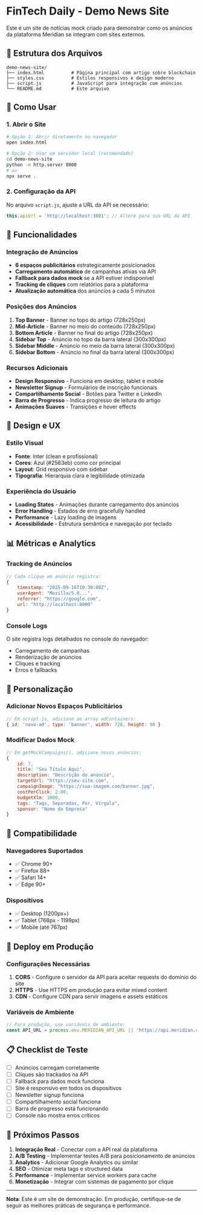 # FinTech Daily - Demo News Site

Este é um site de notícias mock criado para demonstrar como os anúncios da plataforma Meridian se integram com sites externos.

## 📁 Estrutura dos Arquivos

```
demo-news-site/
├── index.html          # Página principal com artigo sobre blockchain
├── styles.css          # Estilos responsivos e design moderno
├── script.js           # JavaScript para integração com anúncios
└── README.md           # Este arquivo
```

## 🚀 Como Usar

### 1. Abrir o Site
```bash
# Opção 1: Abrir diretamente no navegador
open index.html

# Opção 2: Usar um servidor local (recomendado)
cd demo-news-site
python -m http.server 8000
# ou
npx serve .
```

### 2. Configuração da API
No arquivo `script.js`, ajuste a URL da API se necessário:
```javascript
this.apiUrl = 'http://localhost:3001'; // Altere para sua URL da API
```

## 🎯 Funcionalidades

### Integração de Anúncios
- **6 espaços publicitários** estrategicamente posicionados
- **Carregamento automático** de campanhas ativas via API
- **Fallback para dados mock** se a API estiver indisponível
- **Tracking de cliques** com relatórios para a plataforma
- **Atualização automática** dos anúncios a cada 5 minutos

### Posições dos Anúncios
1. **Top Banner** - Banner no topo do artigo (728x250px)
2. **Mid-Article** - Banner no meio do conteúdo (728x250px)
3. **Bottom Article** - Banner no final do artigo (728x250px)
4. **Sidebar Top** - Anúncio no topo da barra lateral (300x300px)
5. **Sidebar Middle** - Anúncio no meio da barra lateral (300x300px)
6. **Sidebar Bottom** - Anúncio no final da barra lateral (300x300px)

### Recursos Adicionais
- **Design Responsivo** - Funciona em desktop, tablet e mobile
- **Newsletter Signup** - Formulários de inscrição funcionais
- **Compartilhamento Social** - Botões para Twitter e LinkedIn
- **Barra de Progresso** - Indica progresso de leitura do artigo
- **Animações Suaves** - Transições e hover effects

## 🎨 Design e UX

### Estilo Visual
- **Fonte**: Inter (clean e profissional)
- **Cores**: Azul (#2563eb) como cor principal
- **Layout**: Grid responsivo com sidebar
- **Tipografia**: Hierarquia clara e legibilidade otimizada

### Experiência do Usuário
- **Loading States** - Animações durante carregamento dos anúncios
- **Error Handling** - Estados de erro gracefully handled
- **Performance** - Lazy loading de imagens
- **Acessibilidade** - Estrutura semântica e navegação por teclado

## 📊 Métricas e Analytics

### Tracking de Anúncios
```javascript
// Cada clique em anúncio registra:
{
    timestamp: "2025-09-16T10:30:00Z",
    userAgent: "Mozilla/5.0...",
    referrer: "https://google.com",
    url: "http://localhost:8000"
}
```

### Console Logs
O site registra logs detalhados no console do navegador:
- Carregamento de campanhas
- Renderização de anúncios
- Cliques e tracking
- Erros e fallbacks

## 🔧 Personalização

### Adicionar Novos Espaços Publicitários
```javascript
// Em script.js, adicione ao array adContainers:
{ id: 'novo-ad', type: 'banner', width: 728, height: 90 }
```

### Modificar Dados Mock
```javascript
// Em getMockCampaigns(), adicione novos anúncios:
{
    id: 7,
    title: "Seu Título Aqui",
    description: "Descrição do anúncio",
    targetUrl: "https://seu-site.com",
    campaignImage: "https://sua-imagem.com/banner.jpg",
    costPerClick: 2.00,
    budgetXlm: 1000,
    tags: "Tags, Separadas, Por, Vírgula",
    sponsor: "Nome da Empresa"
}
```

## 📱 Compatibilidade

### Navegadores Suportados
- ✅ Chrome 90+
- ✅ Firefox 88+
- ✅ Safari 14+
- ✅ Edge 90+

### Dispositivos
- ✅ Desktop (1200px+)
- ✅ Tablet (768px - 1199px)
- ✅ Mobile (até 767px)

## 🚀 Deploy em Produção

### Configurações Necessárias
1. **CORS** - Configure o servidor da API para aceitar requests do domínio do site
2. **HTTPS** - Use HTTPS em produção para evitar mixed content
3. **CDN** - Configure CDN para servir imagens e assets estáticos

### Variáveis de Ambiente
```javascript
// Para produção, use variáveis de ambiente:
const API_URL = process.env.MERIDIAN_API_URL || 'https://api.meridian.com';
```

## 📋 Checklist de Teste

- [ ] Anúncios carregam corretamente
- [ ] Cliques são trackados na API
- [ ] Fallback para dados mock funciona
- [ ] Site é responsivo em todos os dispositivos
- [ ] Newsletter signup funciona
- [ ] Compartilhamento social funciona
- [ ] Barra de progresso está funcionando
- [ ] Console não mostra erros críticos

## 🎯 Próximos Passos

1. **Integração Real** - Conectar com a API real da plataforma
2. **A/B Testing** - Implementar testes A/B para posicionamento de anúncios
3. **Analytics** - Adicionar Google Analytics ou similar
4. **SEO** - Otimizar meta tags e structured data
5. **Performance** - Implementar service workers para cache
6. **Monetização** - Integrar com sistemas de pagamento por clique

---

**Nota**: Este é um site de demonstração. Em produção, certifique-se de seguir as melhores práticas de segurança e performance.